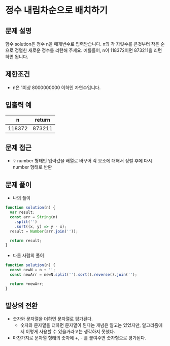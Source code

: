# 정수 내림차순으로 배치하기

## 문제 설명

함수 solution은 정수 n을 매개변수로 입력받습니다.
n의 각 자릿수를 큰것부터 작은 순으로 정렬한 새로운 정수를 리턴해 주세요.
예를들어, n이 118372이면 873211을 리턴하면 됩니다.

## 제한조건

- n은 1이상 8000000000 이하인 자연수입니다.

## 입출력 예

|   n    | return |
| :----: | :----: |
| 118372 | 873211 |

## 문제 접근

- 💡 number 형태인 입력값을 배열로 바꾸어 각 요소에 대해서 정렬 후에 다시 number 형태로 반환

## 문제 풀이

- 나의 풀이

```js
function solution(n) {
  var result;
  const arr = String(n)
    .split('')
    .sort((x, y) => y - x);
  result = Number(arr.join(''));

  return result;
}
```

- 다른 사람의 풀이

```js
function solution(n) {
  const newN = n + '';
  const newArr = newN.split('').sort().reverse().join('');

  return +newArr;
}
```

## 발상의 전환

- 숫자와 문자열을 더하면 문자열로 평가된다.
  - 숫자와 문자열을 더하면 문자열이 된다는 개념은 알고는 있었지만, 알고리즘에서 이렇게 사용할 수 있을거라고는 생각하지 못했다.
- 마찬가지로 문자열 형태의 숫자에 +, - 를 붙여주면 숫자형으로 평가된다.
